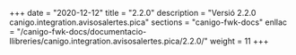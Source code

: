 +++
date        = "2020-12-12"
title       = "2.2.0"
description = "Versió 2.2.0 canigo.integration.avisosalertes.pica"
sections    = "canigo-fwk-docs"
enllac		= "/canigo-fwk-docs/documentacio-llibreries/canigo.integration.avisosalertes.pica/2.2.0/"
weight		= 11
+++
